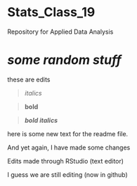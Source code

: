 # Stats_Class_19
Repository for Applied Data Analysis 

# *some random stuff* 
these are edits

>*italics*

>**bold**

>***bold italics***


here is some new text for the readme file.


And yet again, I have made some changes

Edits made through RStudio (text editor)

I guess we are still editing (now in github)



